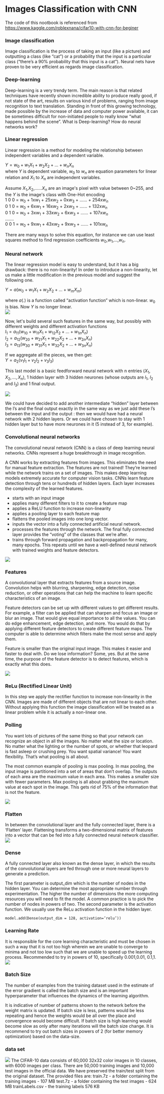 # Images Classification with CNN #

The code of this nootbook is referenced from https://www.kaggle.com/roblexnana/cifar10-with-cnn-for-beginer
    
### Image classification ###
Image classification is the process of taking an input (like a picture) and outputting a class (like “cat”) or a probability that the input is a particular class (“there’s a 90% probability that this input is a cat”). Neural nets have proven to be very efficient as regards image classification.  

### Deep-learning ###  
Deep-learning is a very trendy term. The main reason is that related techniques have recently shown incredible ability to produce really good, if not state of the art, results on various kind of problems, ranging from image recognition to text translation. Standing in front of this growing technology, made possible by the increase of data and computer power available, it can be sometimes difficult for non-initiated people to really know “what happens behind the scene”. What is Deep-learning? How do neural networks work?  

### Linear regression ###  
Linear regression is a method for modeling the relationship between independent variables and a dependent variable.  

$Y = w_0 + w_1X_1 + w_2X_2 + ... + w_nX_n$  
where $Y$ is dependent variable, $w_0$ to $w_n$ are equation parameters for linear relation and $X_1$ to $X_n$ are independent variables.  

Assume $X_1$,$X_2$,......$X_n$ are an image's pixel with value between 0~255, and the $Y$ is the image's class with One-Hot encoding  
1    0          0   =  $w_0$ + 1x$w_1$ + 25x$w_2$ + 0x$w_3$ +  ...... + 254x$w_n$  
0    1          0   =  $w_0$ + 6x$w_1$ + 16x$w_2$ + 2x$w_3$ +  ...... + 132x$w_n$  
0    1          0   =  $w_0$ + 3x$w_1$ + 33x$w_2$ + 6x$w_3$ +  ...... + 107x$w_n$  
.......  
0    0          1   =  $w_0$ + 9x$w_1$ + 43x$w_2$ + 9x$w_3$ +  ...... + 101x$w_n$   

There are many ways to solve this equation, for instance we can use least squares method to find regression coefficients $w_0$,$w_1$,...,$w_n$.  

### Neural network ###
The linear regression model is easy to understand, but it has a big drawback: there is no non-linearity! In order to introduce a non-linearity, let us make a little modification in the previous model and suggest the following one.   

$Y = a(w_0 + w_1X_1 + w_2X_2 + ... + w_mX_m)$   

where $a(.)$ is a function called “activation function” which is non-linear. $w_0$ is bias. Now $Y$ is no longer linear.   
<img src='nn_without_layer.png'>  
    
Now, let's build several such features in the same way, but possibly with different weights and different activation functions  
$l_1 = a_{11}(w_{10} + w_{11}X_1 + w_{12}X_2 + ... + w_{1n}X_n)$   
$l_2 = a_{12}(w_{20} + w_{21}X_1 + w_{22}X_2 + ... + w_{2n}X_n)$   
$l_3 = a_{13}(w_{30} + w_{31}X_1 + w_{32}X_2 + ... + w_{3n}X_n)$   

If we aggregate all the pieces, we then get:  
$Y = a_2(v_1l_1 + v_2l_2 + v_3l_3)$  

This last model is a basic feedforward neural network with n entries $(X_1,X_2,...,X_n)$, 1 hidden layer with 3 hidden neurones (whose outputs are $l_1$, $l_2$ and $l_3$) and 1 final output.  

<img src='nn_one_hidden_layer.png'>  

We could have decided to add another intermediate “hidden” layer between the l’s and the final output exactly in the same way as we just add these l’s between the input and the output : then we would have had a neural network with 2 hidden layers. Or we could have chosen to stay with 1 hidden layer but to have more neurones in it (5 instead of 3, for example).  
    
### Convolutional neural networks ###
The convolutional neural network (CNN) is a class of deep learning neural networks. CNNs represent a huge breakthrough in image recognition. 

A CNN works by extracting features from images. This eliminates the need for manual feature extraction. The features are not trained! They’re learned while the network trains on a set of images. This makes deep learning models extremely accurate for computer vision tasks. CNNs learn feature detection through tens or hundreds of hidden layers. Each layer increases the complexity of the learned features.  
    
* starts with an input image  
* applies many different filters to it to create a feature map
* applies a ReLU function to increase non-linearity
* applies a pooling layer to each feature map
* flattens the pooled images into one long vector.
* inputs the vector into a fully connected artificial neural network.
* processes the features through the network. The final fully connected layer provides the “voting” of the classes that we’re after.
* trains through forward propagation and backpropagation for many, many epochs. This repeats until we have a well-defined neural network with trained weights and feature detectors.

<img src='cnn_flatten_nn.png'>  

### Features ###
A convolutional layer that extracts features from a source image. Convolution helps with blurring, sharpening, edge detection, noise reduction, or other operations that can help the machine to learn specific characteristics of an image.  

Feature detectors can be set up with different values to get different results. For example, a filter can be applied that can sharpen and focus an image or blur an image. That would give equal importance to all the values. You can do edge enhancement, edge detection, and more. You would do that by applying different feature detectors to create different feature maps. The computer is able to determine which filters make the most sense and apply them.

Feature is smaller than the original input image. This makes it easier and faster to deal with. Do we lose information? Some, yes. But at the same time, the purpose of the feature detector is to detect features, which is exactly what this does.

<img src='convolution_polling.png'>

### ReLu (Rectified Linear Unit) 
In this step we apply the rectifier function to increase non-linearity in the CNN. Images are made of different objects that are not linear to each other. Without applying this function the image classification will be treated as a linear problem while it is actually a non-linear one.


### Polling
You want lots of pictures of the same thing so that your network can recognize an object in all the images. No matter what the size or location. No matter what the lighting or the number of spots, or whether that leopard is fast asleep or crushing prey. You want spatial variance! You want flexibility. That’s what pooling is all about.

The most common example of pooling is max pooling. In max pooling, the input image is partitioned into a set of areas that don’t overlap. The outputs of each area are the maximum value in each area. This makes a smaller size with fewer parameters.
Max pooling is all about grabbing the maximum value at each spot in the image. This gets rid of 75% of the information that is not the feature.  

<img src='max_polling.png'>  

### Flatten    
In between the convolutional layer and the fully connected layer, there is a ‘Flatten’ layer. Flattening transforms a two-dimensional matrix of features into a vector that can be fed into a fully connected neural network classifier.   
<img src='flatten.png'>

### Dense ###  
A fully connected layer also known as the dense layer, in which the results of the convolutional layers are fed through one or more neural layers to generate a prediction.  

The first parameter is output_dim which is the number of nodes in the hidden layer. You can determine the most appropriate number through experimentation. The higher the number of dimensions the more computing resources you will need to fit the model. A common practice is to pick the number of nodes in powers of two. The second parameter is the activation function. We usually use the ReLu activation function in the hidden layer.

``` model.add(Dense(output_dim = 128, activation=’relu’)) ```

### Learning Rate ###  
It is responsible for the core learning characteristic and must be chosen in such a way that it is not too high wherein we are unable to converge to minima and not too low such that we are unable to speed up the learning process. Recommended to try in powers of 10, specifically 0.001,0.01, 0.1,1.  
<img src='learning_rate.png'>  

### Batch Size ###
The number of examples from the training dataset used in the estimate of the error gradient is called the batch size and is an important hyperparameter that influences the dynamics of the learning algorithm.  

It is indicative of number of patterns shown to the network before the weight matrix is updated. If batch size is less, patterns would be less repeating and hence the weights would be all over the place and convergence would become difficult. If batch size is high learning would become slow as only after many iterations will the batch size change. It is recommend to try out batch sizes in powers of 2 (for better memory optimization) based on the data-size.  
    


### data set ###
<img src='data_set_samples.PNG'>
The CIFAR-10 data consists of 60,000 32x32 color images in 10 classes, with 6000 images per class. There are 50,000 training images and 10,000 test images in the official data. We have preserved the train/test split from the original dataset.  The provided files are:
train.7z - a folder containing the training images - 107 MB
test.7z - a folder containing the test images - 624 MB
trainLabels.csv - the training labels   576 KB